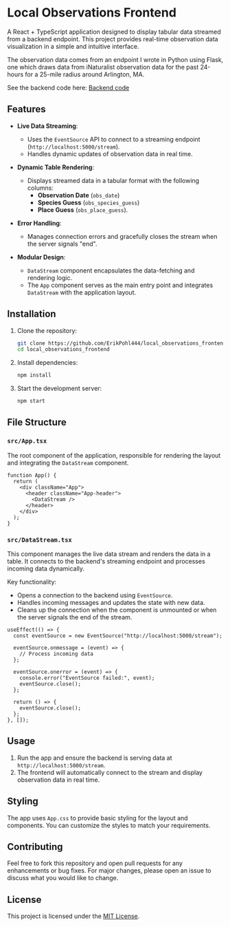 # Local Observations Frontend

A React + TypeScript application designed to display tabular data streamed from a backend endpoint. This project provides real-time observation data visualization in a simple and intuitive interface.

The observation data comes from an endpoint I wrote in Python using Flask, one which draws data from iNaturalist observation data for the past 24-hours for a 25-mile radius around Arlington, MA.

See the backend code here: [Backend code](https://github.com/ErikPohl444/local_observations_backend)

## Features

- **Live Data Streaming**: 
  - Uses the `EventSource` API to connect to a streaming endpoint (`http://localhost:5000/stream`).
  - Handles dynamic updates of observation data in real time.
  
- **Dynamic Table Rendering**:
  - Displays streamed data in a tabular format with the following columns:
    - **Observation Date** (`obs_date`)
    - **Species Guess** (`obs_species_guess`)
    - **Place Guess** (`obs_place_guess`).

- **Error Handling**: 
  - Manages connection errors and gracefully closes the stream when the server signals "end".

- **Modular Design**:
  - `DataStream` component encapsulates the data-fetching and rendering logic.
  - The `App` component serves as the main entry point and integrates `DataStream` with the application layout.

## Installation

1. Clone the repository:
   ```bash
   git clone https://github.com/ErikPohl444/local_observations_frontend.git
   cd local_observations_frontend
   ```

2. Install dependencies:
   ```bash
   npm install
   ```

3. Start the development server:
   ```bash
   npm start
   ```

## File Structure

### `src/App.tsx`

The root component of the application, responsible for rendering the layout and integrating the `DataStream` component.

```tsx
function App() {
  return (
    <div className="App">
      <header className="App-header">
        <DataStream />
      </header>
    </div>
  );
}
```

### `src/DataStream.tsx`

This component manages the live data stream and renders the data in a table. It connects to the backend's streaming endpoint and processes incoming data dynamically.

Key functionality:
- Opens a connection to the backend using `EventSource`.
- Handles incoming messages and updates the state with new data.
- Cleans up the connection when the component is unmounted or when the server signals the end of the stream.

```tsx
useEffect(() => {
  const eventSource = new EventSource("http://localhost:5000/stream");

  eventSource.onmessage = (event) => {
    // Process incoming data
  };

  eventSource.onerror = (event) => {
    console.error("EventSource failed:", event);
    eventSource.close();
  };

  return () => {
    eventSource.close();
  };
}, []);
```

## Usage

1. Run the app and ensure the backend is serving data at `http://localhost:5000/stream`.
2. The frontend will automatically connect to the stream and display observation data in real time.

## Styling

The app uses `App.css` to provide basic styling for the layout and components. You can customize the styles to match your requirements.

## Contributing

Feel free to fork this repository and open pull requests for any enhancements or bug fixes. For major changes, please open an issue to discuss what you would like to change.

## License

This project is licensed under the [MIT License](LICENSE).
